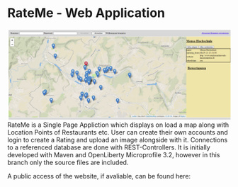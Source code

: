 # RateMe - Web Application
![alt text](https://github.com/brianalex95/RateMe/blob/master/InitScripts/rateme_page.png)
RateMe is a Single Page Appliction which displays on load a map along with Location Points of Restaurants etc. User can create their own accounts and login to create a Rating and upload an image alongside with it. Connections to a referenced database are done with REST-Controllers. It is initially developed with Maven and OpenLiberty Microprofile 3.2, however in this branch only the source files are included.

A public access of the website, if avaliable, can be found here:
